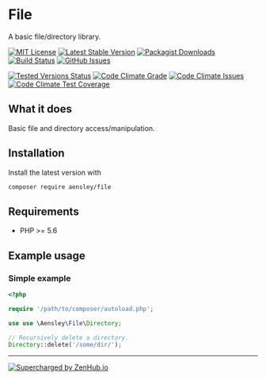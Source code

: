 # File

A basic file/directory library.

[![MIT License](https://img.shields.io/badge/license-MIT-blue.svg)](https://github.com/aensley/file/blob/master/LICENSE)
[![Latest Stable Version](https://poser.pugx.org/aensley/file/v/stable)](https://packagist.org/packages/aensley/file)
[![Packagist Downloads](https://img.shields.io/packagist/dt/aensley/file.svg)](https://packagist.org/packages/aensley/file)
[![Build Status](https://travis-ci.org/aensley/file.svg)](https://travis-ci.org/aensley/file)
[![GitHub Issues](https://img.shields.io/github/issues-raw/aensley/file.svg)](https://github.com/aensley/file/issues)

[![Tested Versions Status](https://php-eye.com/badge/aensley/file/tested.svg?branch=dev-master)](https://php-eye.com/package/aensley/file)
[![Code Climate Grade](https://codeclimate.com/github/aensley/file/badges/gpa.svg)](https://codeclimate.com/github/aensley/file)
[![Code Climate Issues](https://img.shields.io/codeclimate/issues/github/aensley/file.svg)](https://codeclimate.com/github/aensley/file/issues)
[![Code Climate Test Coverage](https://codeclimate.com/github/aensley/file/badges/coverage.svg)](https://codeclimate.com/github/aensley/file/coverage)

## What it does

Basic file and directory access/manipulation.

## Installation

Install the latest version with

```bash
composer require aensley/file
```

## Requirements

* PHP >= 5.6

## Example usage

### Simple example

```php
<?php

require '/path/to/composer/autoload.php';

use use \Aensley\File\Directory;

// Recursively delete a directory.
Directory::delete('/some/dir/');
```

----

[![Supercharged by ZenHub.io](https://raw.githubusercontent.com/ZenHubIO/support/master/zenhub-badge.png)](https://zenhub.io)
